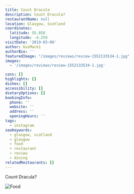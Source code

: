 ```yaml
---
title: Count Dracula
description: Count Dracula?
restaurantName: null
location: Glasgow, Scotland
coordinates:
  latitude: 55.858
  longitude: -4.259
visitDate: '2019-03-09'
author: GusMack1
authorBio: ''
featuredImage: "/images/reviews/review-1552133534-1.jpg"
images:
  - '/images/reviews/review-1552133534-1.jpg'

cons: []
highlights: []
dishes: []
accessibility: []
dietaryOptions: []
bookingInfo:
  phone: ''
  website: ''
  address: ''
  openingHours: ''
tags:
  - instagram
seoKeywords:
  - glasgow, scotland
  - glasgow
  - food
  - restaurant
  - review
  - dining
relatedRestaurants: []
---
```


Count Dracula?

![Food](/images/reviews/review-1552133534-1.jpg)

